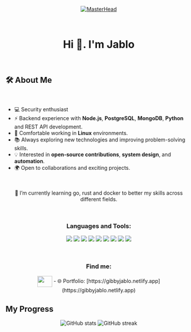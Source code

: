 <p align="center">
  <a href="https://github.com/GJablo">
    <img src="https://media.giphy.com/media/v1.Y2lkPTc5MGI3NjExMWY0M3RlOTV0MDI5eTdjYXdwODh1bjk2bDV5NmRlcmpicHV0czRuMSZlcD12MV9pbnRlcm5hbF9naWZfYnlfaWQmY3Q9Zw/qgQUggAC3Pfv687qPC/giphy.gif" alt="MasterHead">
  </a>
</p>
<br>
<h1 align="center">
    Hi 👋. I'm Jablo
</h1>
<br>

## 🛠️ About Me
<br>

- 💻 Security enthusiast
- ⚡ Backend experience with **Node.js**, **PostgreSQL**, **MongoDB**, **Python** and REST API development.  
- 🐧 Comfortable working in **Linux** environments.  
- 📚 Always exploring new technologies and improving problem-solving skills.  
- 💡 Interested in **open-source contributions**, **system design**, and **automation**.  
- 🌍 Open to collaborations and exciting projects. 
<br>

<p align = "center">🌱 I’m currently learning go, rust and docker to better my skills across different fields.</p> 

<br>
<h3 align="center">Languages and Tools:</h3>
<p align="center">
  <img src="https://img.shields.io/badge/JavaScript-F7DF1E?style=flat-square&logo=javascript&logoColor=black" />
  <img src="https://img.shields.io/badge/TypeScript-3178C6?style=flat-square&logo=typescript&logoColor=white" />
  <img src="https://img.shields.io/badge/Python-3776AB?style=flat-square&logo=python&logoColor=white" />
  <img src="https://img.shields.io/badge/React-20232A?style=flat-square&logo=react&logoColor=61DAFB" />
  <img src="https://img.shields.io/badge/Tailwind_CSS-06B6D4?style=flat-square&logo=tailwind-css&logoColor=white" />
  <img src="https://img.shields.io/badge/Node.js-339933?style=flat-square&logo=node.js&logoColor=white" />
  <img src="https://img.shields.io/badge/Linux-FCC624?style=flat-square&logo=linux&logoColor=black" />
  <img src="https://img.shields.io/badge/PostgreSQL-316192?style=flat-square&logo=postgresql&logoColor=white" />
  <img src="https://img.shields.io/badge/Go-00ADD8?style=flat-square&logo=go&logoColor=white" />
</p>

<br>
<h3 align="center">Find me:</h3>
<p align="center">
<a href="https://x.com/GJablo254" target="blank"><img align="center" src="https://cdn.jsdelivr.net/npm/simple-icons@3.0.1/icons/twitter.svg" alt="" height="30" width="40" /></a>
- 🌐 Portfolio: [https://gibbyjablo.netlify.app](https://gibbyjablo.netlify.app)
</p>

## My Progress
<p align="center">
<p align="center">
  <img src="https://github-readme-stats.vercel.app/api?username=GJablo&show_icons=true&theme=gruvbox" alt="GitHub stats" />
  <img src="https://github-readme-streak-stats.herokuapp.com/?user=GJablo&theme=gruvbox" alt="GitHub streak" />
</p>
</p>

<!---
GJablo/GJablo is a ✨ special ✨ repository because its `README.md` (this file) appears on your GitHub profile.
You can click the Preview link to take a look at your changes.
--->
